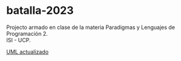 # batalla-2023

Projecto armado en clase de la materia Paradigmas y Lenguajes de Programación 2.  
ISI - UCP.

[UML actualizado](https://drive.google.com/file/d/1RkceWhazovNB95eKMy3wm3GE5PO7z_4_/view?usp=sharing)
